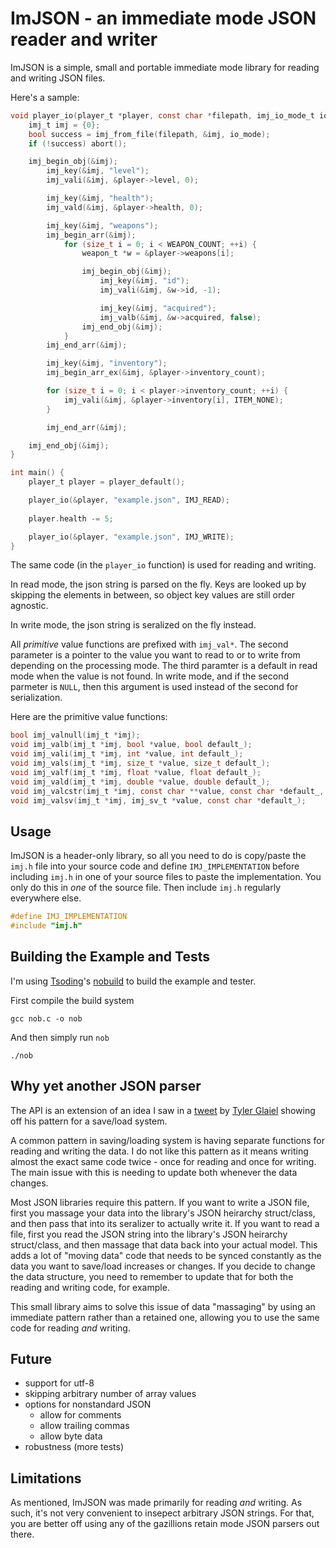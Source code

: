 # ImJSON - an immediate mode JSON reader and writer
ImJSON is a simple, small and portable immediate mode library for reading and writing JSON files.

Here's a sample:
```c
void player_io(player_t *player, const char *filepath, imj_io_mode_t io_mode) {
    imj_t imj = {0};
    bool success = imj_from_file(filepath, &imj, io_mode);
    if (!success) abort();

    imj_begin_obj(&imj);
        imj_key(&imj, "level");
        imj_vali(&imj, &player->level, 0);

        imj_key(&imj, "health");
        imj_vald(&imj, &player->health, 0);

        imj_key(&imj, "weapons");
        imj_begin_arr(&imj);
            for (size_t i = 0; i < WEAPON_COUNT; ++i) {
                weapon_t *w = &player->weapons[i];

                imj_begin_obj(&imj);
                    imj_key(&imj, "id");
                    imj_vali(&imj, &w->id, -1);

                    imj_key(&imj, "acquired");
                    imj_valb(&imj, &w->acquired, false);
                imj_end_obj(&imj);
            }
        imj_end_arr(&imj);

        imj_key(&imj, "inventory");
        imj_begin_arr_ex(&imj, &player->inventory_count);

        for (size_t i = 0; i < player->inventory_count; ++i) {
            imj_vali(&imj, &player->inventory[i], ITEM_NONE);
        }

        imj_end_arr(&imj);

    imj_end_obj(&imj);
}

int main() {
    player_t player = player_default();

    player_io(&player, "example.json", IMJ_READ);
    
    player.health -= 5;

    player_io(&player, "example.json", IMJ_WRITE);
}
```
The same code (in the `player_io` function) is used for reading and writing.

In read mode, the json string is parsed on the fly. Keys are looked up by skipping the elements in between, so object key values are still order agnostic.

In write mode, the json string is seralized on the fly instead.

All _primitive_ value functions are prefixed with `imj_val*`. The second parameter is a pointer to the value you want to read to or to write from depending on the processing mode.
The third paramter is a default in read mode when the value is not found. In write mode, and if the second parmeter is `NULL`, then this argument is used instead of
the second for serialization.

Here are the primitive value functions:
```c
bool imj_valnull(imj_t *imj);
void imj_valb(imj_t *imj, bool *value, bool default_);
void imj_vali(imj_t *imj, int *value, int default_);
void imj_vals(imj_t *imj, size_t *value, size_t default_);
void imj_valf(imj_t *imj, float *value, float default_);
void imj_vald(imj_t *imj, double *value, double default_);
void imj_valcstr(imj_t *imj, const char **value, const char *default_, imj_alloc alloc, void *allocator);
void imj_valsv(imj_t *imj, imj_sv_t *value, const char *default_);
```

## Usage
ImJSON is a header-only library, so all you need to do is copy/paste the `imj.h` file into your source code and define `IMJ_IMPLEMENTATION` before including `imj.h`
in one of your source files to paste the implementation. You only do this in _one_ of the source file. Then include `imj.h` regularly everywhere else.
```c
#define IMJ_IMPLEMENTATION
#include "imj.h"
```

## Building the Example and Tests
I'm using [Tsoding](https://x.com/tsoding)'s [nobuild](https://github.com/tsoding/nob.h) to build the example and tester.

First compile the build system
```
gcc nob.c -o nob
```

And then simply run `nob`
```
./nob
```

## Why yet another JSON parser 
The API is an extension of an idea I saw in a [tweet](https://x.com/TylerGlaiel/status/1812974709052744158) by [Tyler Glaiel](https://x.com/TylerGlaiel)
showing off his pattern for a save/load system.

A common pattern in saving/loading system is having separate functions for reading and writing the data. I do not like this pattern as it means
writing almost the exact same code twice - once for reading and once for writing. The main issue with this is needing to update both whenever
the data changes.

Most JSON libraries require this pattern. If you want to write a JSON file, first you massage your data into the library's JSON heirarchy struct/class, and
then pass that into its seralizer to actually write it. If you want to read a file, first you read the JSON string into the library's JSON heirarchy struct/class,
and then massage that data back into your actual model. This adds a lot of "moving data" code that needs to be synced constantly as the data you want to save/load
increases or changes. If you decide to change the data structure, you need to remember to update that for both the reading and writing code, for example.

This small library aims to solve this issue of data "massaging" by using an immediate pattern rather than a retained one, allowing you to use the same 
code for reading _and_ writing.

## Future
- support for utf-8
- skipping arbitrary number of array values
- options for nonstandard JSON
  - allow for comments
  - allow trailing commas
  - allow byte data
- robustness (more tests)

## Limitations
As mentioned, ImJSON was made primarily for reading _and_ writing. As such, it's not very convenient to insepect arbitrary JSON strings. For that, you are better off using
any of the gazillions retain mode JSON parsers out there.


